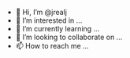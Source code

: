- 👋 Hi, I’m @jrealj
- 👀 I’m interested in ...
- 🌱 I’m currently learning ...
- 💞️ I’m looking to collaborate on ...
- 📫 How to reach me ...

<!---
jrealj/jrealj is a ✨ special ✨ repository because its `README.md` (this file) appears on your GitHub profile.
You can click the Preview link to take a look at your changes.
--->

